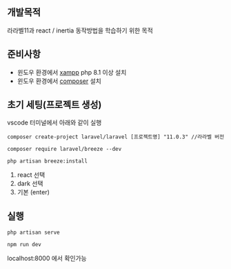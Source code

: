 ## 개발목적

라라벨11과 react / inertia 동작방법을 학습하기 위한 목적

## 준비사항

-   윈도우 환경에서 [xampp](https://www.apachefriends.org/download.html) php 8.1 이상 설치
-   윈도우 환경에서 [composer](https://getcomposer.org/download/) 설치

## 초기 세팅(프로젝트 생성)

vscode 터미널에서 아래와 같이 실행

```
composer create-project laravel/laravel [프로젝트명] "11.0.3" //라라벨 버전
```

```
composer require laravel/breeze --dev
```

```
php artisan breeze:install
```

1.  react 선택
2.  dark 선택
3.  기본 (enter)

## 실행

```
php artisan serve
```

```
npm run dev
```

localhost:8000 에서 확인가능
